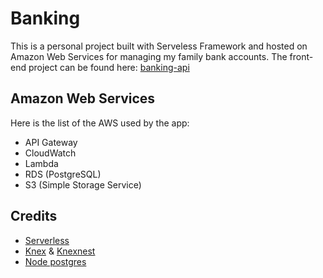 # Banking
This is a personal project built with Serveless Framework and hosted on Amazon Web Services for managing my family bank accounts.
The front-end project can be found here: [banking-api](https://github.com/fabrice404/banking)

## Amazon Web Services
Here is the list of the AWS used by the app:
- API Gateway
- CloudWatch
- Lambda
- RDS (PostgreSQL)
- S3 (Simple Storage Service)

## Credits

- [Serverless](https://serverless.com/)
- [Knex](http://knexjs.org/) & [Knexnest](https://github.com/CoursePark/KnexNest)
- [Node postgres](https://node-postgres.com/)
